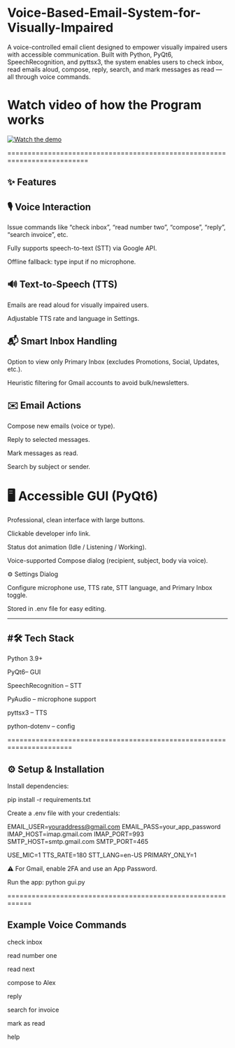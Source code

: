 # Voice-Based-Email-System-for-Visually-Impaired
A voice-controlled email client designed to empower visually impaired users with accessible communication. Built with Python, PyQt6, SpeechRecognition, and pyttsx3, the system enables users to check inbox, read emails aloud, compose, reply, search, and mark messages as read — all through voice commands.

# Watch video of how the Program works 
[![Watch the demo](https://img.youtube.com/vi/G4OzLi_CXCw/0.jpg)](https://youtu.be/G4OzLi_CXCw)

==========================================================================

✨ Features
-------------------
🎙️ Voice Interaction
--------------------
Issue commands like “check inbox”, “read number two”, “compose”, “reply”, “search invoice”, etc.

Fully supports speech-to-text (STT) via Google API.

Offline fallback: type input if no microphone.

🔊 Text-to-Speech (TTS)
-----------------------
Emails are read aloud for visually impaired users.

Adjustable TTS rate and language in Settings.

📬 Smart Inbox Handling
------------------------
Option to view only Primary Inbox (excludes Promotions, Social, Updates, etc.).

Heuristic filtering for Gmail accounts to avoid bulk/newsletters.

✉️ Email Actions
------------------
Compose new emails (voice or type).

Reply to selected messages.

Mark messages as read.

Search by subject or sender.

🖥️ Accessible GUI (PyQt6)
=
Professional, clean interface with large buttons.

Clickable developer info link.

Status dot animation (Idle / Listening / Working).

Voice-supported Compose dialog (recipient, subject, body via voice).

⚙️ Settings Dialog

Configure microphone use, TTS rate, STT language, and Primary Inbox toggle.

Stored in .env file for easy editing.

---------------------------------------------------------------------------------------
#🛠️ Tech Stack
-------------------
Python 3.9+

PyQt6– GUI

SpeechRecognition – STT

PyAudio – microphone support

pyttsx3 – TTS

python-dotenv – config
 
 ======================================================================

 ⚙️ Setup & Installation
---------------------------

Install dependencies:

pip install -r requirements.txt

Create a .env file with your credentials:

EMAIL_USER=youraddress@gmail.com
EMAIL_PASS=your_app_password
IMAP_HOST=imap.gmail.com
IMAP_PORT=993
SMTP_HOST=smtp.gmail.com
SMTP_PORT=465

USE_MIC=1
TTS_RATE=180
STT_LANG=en-US
PRIMARY_ONLY=1


⚠️ For Gmail, enable 2FA and use an App Password.

Run the app: python gui.py

============================================================

Example Voice Commands
-----------------------
check inbox

read number one

read next

compose to Alex

reply

search for invoice

mark as read

help
